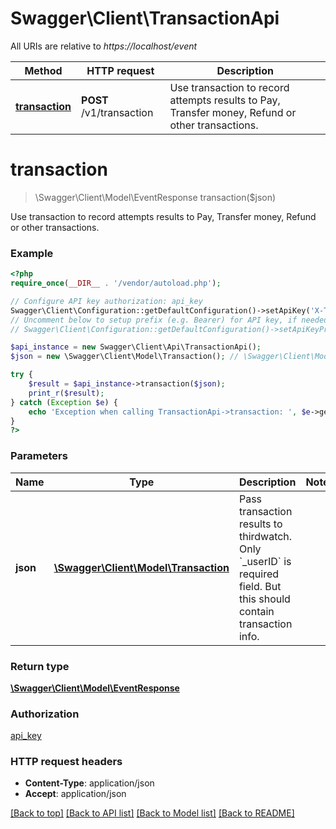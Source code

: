 # Swagger\Client\TransactionApi

All URIs are relative to *https://localhost/event*

Method | HTTP request | Description
------------- | ------------- | -------------
[**transaction**](TransactionApi.md#transaction) | **POST** /v1/transaction | Use transaction to record attempts results to Pay, Transfer money, Refund or other transactions.


# **transaction**
> \Swagger\Client\Model\EventResponse transaction($json)

Use transaction to record attempts results to Pay, Transfer money, Refund or other transactions.

### Example
```php
<?php
require_once(__DIR__ . '/vendor/autoload.php');

// Configure API key authorization: api_key
Swagger\Client\Configuration::getDefaultConfiguration()->setApiKey('X-THIRDWATCH-API-KEY', 'YOUR_API_KEY');
// Uncomment below to setup prefix (e.g. Bearer) for API key, if needed
// Swagger\Client\Configuration::getDefaultConfiguration()->setApiKeyPrefix('X-THIRDWATCH-API-KEY', 'Bearer');

$api_instance = new Swagger\Client\Api\TransactionApi();
$json = new \Swagger\Client\Model\Transaction(); // \Swagger\Client\Model\Transaction | Pass transaction results to thirdwatch. Only `_userID` is required field. But this should contain transaction info.

try {
    $result = $api_instance->transaction($json);
    print_r($result);
} catch (Exception $e) {
    echo 'Exception when calling TransactionApi->transaction: ', $e->getMessage(), PHP_EOL;
}
?>
```

### Parameters

Name | Type | Description  | Notes
------------- | ------------- | ------------- | -------------
 **json** | [**\Swagger\Client\Model\Transaction**](../Model/Transaction.md)| Pass transaction results to thirdwatch. Only &#x60;_userID&#x60; is required field. But this should contain transaction info. |

### Return type

[**\Swagger\Client\Model\EventResponse**](../Model/EventResponse.md)

### Authorization

[api_key](../../README.md#api_key)

### HTTP request headers

 - **Content-Type**: application/json
 - **Accept**: application/json

[[Back to top]](#) [[Back to API list]](../../README.md#documentation-for-api-endpoints) [[Back to Model list]](../../README.md#documentation-for-models) [[Back to README]](../../README.md)

